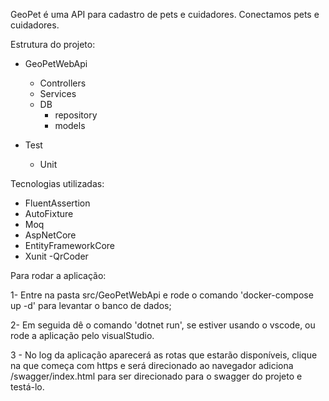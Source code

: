 GeoPet é uma API para cadastro de pets e cuidadores. Conectamos pets e cuidadores.

Estrutura do projeto:
- GeoPetWebApi
  - Controllers
  - Services
  - DB
    - repository
    - models
    
- Test
  - Unit 

Tecnologias utilizadas:
  - FluentAssertion
  - AutoFixture
  - Moq
  - AspNetCore
  - EntityFrameworkCore
  - Xunit
  -QrCoder

Para rodar a aplicação: 

1- Entre na pasta src/GeoPetWebApi e rode o comando 'docker-compose up -d' para levantar o banco de dados;

2- Em seguida dê o comando 'dotnet run', se estiver usando o vscode, ou rode a aplicação pelo visualStudio.

3 - No log da aplicação aparecerá as rotas que estarão disponíveis, clique na que começa com https e será direcionado ao navegador adiciona /swagger/index.html para ser direcionado para o swagger do projeto e testá-lo.



<!--- Fontes de pesquisa:

https://stackoverflow.com/questions/60444977/how-to-get-identity-user-from-his-authentication-jwt-token-in-net-core-api

https://github.com/AzureAD/azure-activedirectory-identitymodel-extensions-for-dotnet/blob/dev/src/System.IdentityModel.Tokens.Jwt/ClaimTypeMapping.cs#L54 -->
